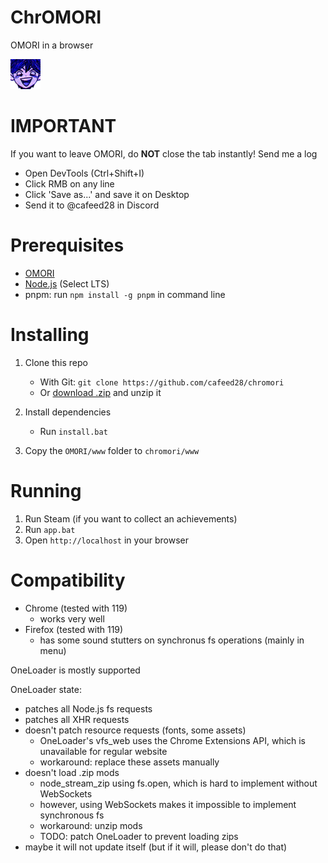 # ChrOMORI

OMORI in a browser

![hero_capitalism](.github/assets/hero_capitalism.png)

# IMPORTANT

If you want to leave OMORI, do **NOT** close the tab instantly! Send me a log

- Open DevTools (Ctrl+Shift+I)
- Click RMB on any line
- Click 'Save as...' and save it on Desktop
- Send it to @cafeed28 in Discord

# Prerequisites

- [OMORI](https://store.steampowered.com/app/1150690/OMORI)
- [Node.js](https://nodejs.org) (Select LTS)
- pnpm: run `npm install -g pnpm` in command line

# Installing

1. Clone this repo

   - With Git: `git clone https://github.com/cafeed28/chromori`
   - Or [download .zip](https://github.com/cafeed28/chromori/archive/refs/heads/main.zip) and unzip it

1. Install dependencies

   - Run `install.bat`

1. Copy the `OMORI/www` folder to `chromori/www`

# Running

1. Run Steam (if you want to collect an achievements)
1. Run `app.bat`
1. Open `http://localhost` in your browser

# Compatibility

- Chrome (tested with 119)
  - works very well
- Firefox (tested with 119)
  - has some sound stutters on synchronus fs operations (mainly in menu)

OneLoader is mostly supported

OneLoader state:

- patches all Node.js fs requests
- patches all XHR requests
- doesn't patch resource requests (fonts, some assets)
  - OneLoader's vfs_web uses the Chrome Extensions API, which is unavailable for regular website
  - workaround: replace these assets manually
- doesn't load .zip mods
  - node_stream_zip using fs.open, which is hard to implement without WebSockets
  - however, using WebSockets makes it impossible to implement synchronous fs
  - workaround: unzip mods
  - TODO: patch OneLoader to prevent loading zips
- maybe it will not update itself (but if it will, please don't do that)
